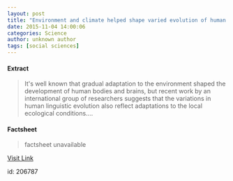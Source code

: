 ```yaml
---
layout: post
title: "Environment and climate helped shape varied evolution of human languages"
date: 2015-11-04 14:00:06
categories: Science
author: unknown author
tags: [social sciences]
---
```



#### Extract
>It's well known that gradual adaptation to the environment shaped the development of human bodies and brains, but recent work by an international group of researchers suggests that the variations in human linguistic evolution also reflect adaptations to the local ecological conditions....

#### Factsheet
>factsheet unavailable

[Visit Link](http://phys.org/news/2015-11-environment-climate-varied-evolution-human.html)

id:  206787


